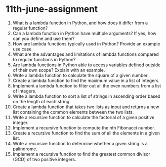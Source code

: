 # 11th-june-assignment
1. What is a lambda function in Python, and how does it differ from a regular function?
2. Can a lambda function in Python have multiple arguments? If yes, how can you define and use
them?
3. How are lambda functions typically used in Python? Provide an example use case.
4. What are the advantages and limitations of lambda functions compared to regular functions in
Python?
5. Are lambda functions in Python able to access variables defined outside of their own scope?
Explain with an example.
6. Write a lambda function to calculate the square of a given number.
7. Create a lambda function to find the maximum value in a list of integers.
8. Implement a lambda function to filter out all the even numbers from a list of integers.
9. Write a lambda function to sort a list of strings in ascending order based on the length of each
string.
10. Create a lambda function that takes two lists as input and returns a new list containing the
common elements between the two lists.
11. Write a recursive function to calculate the factorial of a given positive integer.
12. Implement a recursive function to compute the nth Fibonacci number.
13. Create a recursive function to find the sum of all the elements in a given list.
14. Write a recursive function to determine whether a given string is a palindrome.
15. Implement a recursive function to find the greatest common divisor (GCD) of two positive integers.

